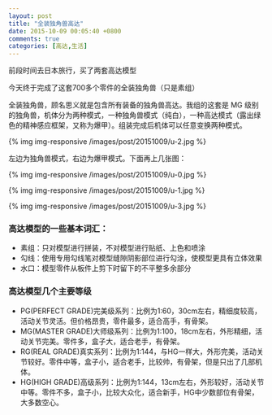 ```yaml
---
layout: post
title: "全装独角兽高达"
date: 2015-10-09 00:05:40 +0800
comments: true
categories: [高达,生活]
---
```


前段时间去日本旅行，买了两套高达模型

今天终于完成了这套700多个零件的全装独角兽（只是素组）

全装独角兽，顾名思义就是包含所有装备的独角兽高达。我组的这套是 MG 级别的独角兽，机体分为两种模式，一种独角兽模式（纯白），一种高达模式（露出绿色的精神感应框架，又称为爆甲）。组装完成后机体可以任意变换两种模式。

{% img img-responsive /images/post/20151009/u-2.jpg %}

左边为独角兽模式，右边为爆甲模式。下面再上几张图：

<!--more-->

{% img img-responsive /images/post/20151009/u-0.jpg %}

{% img img-responsive /images/post/20151009/u-1.jpg %}

{% img img-responsive /images/post/20151009/u-3.jpg %}

### 高达模型的一些基本词汇：  
* 素组：只对模型进行拼装，不对模型进行贴纸、上色和喷涂
* 勾线：使用专用勾线笔对模型缝隙阴影部位进行勾涂，使模型更具有立体效果
* 水口：模型零件从板件上剪下时留下的不平整多余部分

### 高达模型几个主要等级
* PG(PERFECT GRADE)完美级系列：比例为1:60，30cm左右，精细度较高，活动关节灵活。但价格昂贵，零件最多，适合高手，有骨架。
* MG(MASTER GRADE)大师级系列：比例为1:100，18cm左右，外形精细，活动关节完美。零件多，盒子大，适合老手，有骨架。
* RG(REAL GRADE)真实系列：比例为1:144，与HG一样大，外形完美，活动关节较好。零件中等，盒子小，适合老手，比较帅，有骨架，但是只出了几部机体。
* HG(HIGH GRADE)高级系列：比例为1:144，13cm左右，外形较好，活动关节中等。零件不多，盒子小，比较大众化，适合新手，HG中少数部位有骨架，大多数空心。


